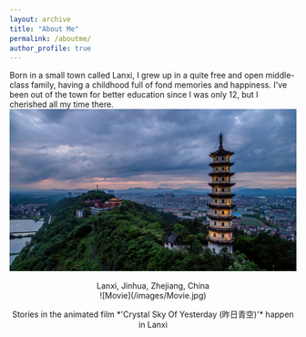 ```yaml
---
layout: archive
title: "About Me"
permalink: /aboutme/
author_profile: true
---
```


Born in a small town called Lanxi, I grew up in a quite free and open middle-class family, having a childhood full of fond memories and happiness. I've been out of the town for better education since I was only 12, but I cherished all my time there.
<br/>
![Lanxi](/images/Lanxi.jpg)
<p align="center">
  Lanxi, Jinhua, Zhejiang, China<br>
![Movie](/images/Movie.jpg)
<p align="center">
  Stories in the animated film *'Crystal Sky Of Yesterday (昨日青空)'* happen in Lanxi <br>

